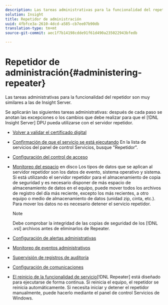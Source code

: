 ```yaml
---
description: Las tareas administrativas para la funcionalidad del repetidor son muy similares a las de Insight Server.
solution: Insight
title: Repetidor de administración
uuid: 4fbfce3a-2610-4dcd-a585-cb7ee07b90db
translation-type: tm+mt
source-git-commit: aec1f7b14198cdde91f61d490a235022943bfedb

---
```



# Repetidor de administración{#administering-repeater}

Las tareas administrativas para la funcionalidad del repetidor son muy similares a las de Insight Server.

Se aplicarán las siguientes tareas administrativas: después de cada paso se anotan las excepciones o los cambios que debe realizar para que el [!DNL Insight Server] DPU pueda utilizarse con el servidor repetidor.

* [Volver a validar el certificado digital](../../../home/c-inst-svr/c-admin-inst-svr/c-reval-dgtl-cert.md#concept-f0020a6f0d6f477099b7a8f0b6e2944c)
* [Confirmación de que el servicio se está ejecutando](../../../home/c-inst-svr/c-admin-inst-svr/c-cfrm-svc-rng.md#concept-15b046e92d254bbd95dec829abc76677) En la lista de servicios del panel de control Servicios, busque &quot;Repetidor&quot;.

* [Configuración del control de acceso](../../../home/c-inst-svr/c-admin-inst-svr/c-config-acs-ctrl/c-config-acs-ctrl.md#concept-ac385e870dbe4b57a72bf7266b60f93d)
* [Monitoreo del espacio](../../../home/c-inst-svr/c-admin-inst-svr/c-mntr-disk-spc/c-mntr-disk-spc.md#concept-a83447e44f4e47aba282328be395a0d4) en disco Los tipos de datos que se aplican al servidor repetidor son los datos de evento, sistema operativo y sistema. Si está utilizando el servidor repetidor para el almacenamiento de copia de seguridad y es necesario disponer de más espacio de almacenamiento de datos en el equipo, puede mover todos los archivos de registro del día más reciente, excepto los más recientes, a otro equipo o medio de almacenamiento de datos (unidad zip, cinta, etc.). Para mover los datos no es necesario detener el servicio repetidor.

   >[!NOTE]
   >
   >Debe comprobar la integridad de las copias de seguridad de los [!DNL .vsl] archivos antes de eliminarlos de Repeater.

* [Configuración de alertas administrativas](../../../home/c-inst-svr/c-admin-inst-svr/t-config-adm-alrts.md#task-0858f588da4941aa9d4952f6592681aa)
* [Monitoreo de eventos administrativos](../../../home/c-inst-svr/c-admin-inst-svr/t-mntr-adm-evts.md#task-4c78325b3e6e4dde8fa94c1896e19e34)
* [Supervisión de registros de auditoría](../../../home/c-inst-svr/c-admin-inst-svr/t-mntr-adt-lgs.md#task-5dd9830424fe440ea1369215a1aca231)
* [Configuración de comunicaciones](../../../home/c-inst-svr/c-admin-inst-svr/t-config-com.md#task-471305ecf7a644789a288f93c42514ec)
* [El reinicio de la funcionalidad de servicio](../../../home/c-inst-svr/c-admin-inst-svr/t-rest-svc.md#task-97f97f1019bc440080ab2fddfdc04c74)[!DNL Repeater] está diseñado para ejecutarse de forma continua. Si reinicia el equipo, el repetidor se reinicia automáticamente. Si necesita iniciar y detener el repetidor manualmente, puede hacerlo mediante el panel de control Servicios de Windows.

